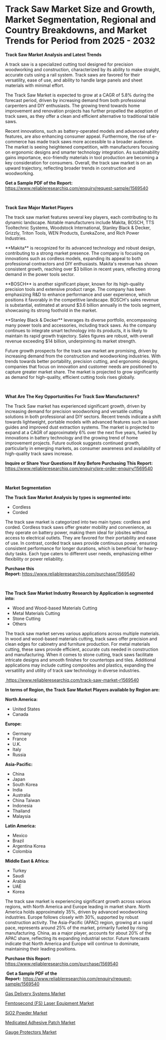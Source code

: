<p><h1>Track Saw Market Size and Growth, Market Segmentation, Regional and Country Breakdowns, and Market Trends for Period from 2025 -  2032</h1></p><p><strong>Track Saw Market Analysis and Latest Trends</strong></p>
<p><p>A track saw is a specialized cutting tool designed for precision woodworking and construction, characterized by its ability to make straight, accurate cuts using a rail system. Track saws are favored for their versatility, ease of use, and ability to handle large panels and sheet materials with minimal effort. </p><p>The Track Saw Market is expected to grow at a CAGR of 5.8% during the forecast period, driven by increasing demand from both professional carpenters and DIY enthusiasts. The growing trend towards home improvement and renovation projects has further propelled the adoption of track saws, as they offer a clean and efficient alternative to traditional table saws. </p><p>Recent innovations, such as battery-operated models and advanced safety features, are also enhancing consumer appeal. Furthermore, the rise of e-commerce has made track saws more accessible to a broader audience. The market is seeing heightened competition, with manufacturers focusing on ergonomic designs and smarter technology integration. As sustainability gains importance, eco-friendly materials in tool production are becoming a key consideration for consumers. Overall, the track saw market is on an upward trajectory, reflecting broader trends in construction and woodworking.</p></p>
<p><strong>Get a Sample PDF of the Report:&nbsp;</strong> <a href="https://www.reliableresearchiq.com/enquiry/request-sample/1569540?utm_campaign=1837&utm_medium=2&utm_source=Github&utm_content=ia&utm_term=25032025&utm_id=track-saw">https://www.reliableresearchiq.com/enquiry/request-sample/1569540</a></p>
<p>&nbsp;</p>
<p><strong>Track Saw Major Market Players</strong></p>
<p><p>The track saw market features several key players, each contributing to its dynamic landscape. Notable manufacturers include Makita, BOSCH, TTS Tooltechnic Systems, Woodstock International, Stanley Black & Decker, Grizzly, Triton Tools, WEN Products, EurekaZone, and Rich Power Industries. </p><p>**Makita** is recognized for its advanced technology and robust design, contributing to a strong market presence. The company is focusing on innovations such as cordless models, expanding its appeal to both professional contractors and DIY enthusiasts. Makita's revenue has shown consistent growth, reaching over $3 billion in recent years, reflecting strong demand in the power tools sector.</p><p>**BOSCH** is another significant player, known for its high-quality precision tools and extensive product range. The company has been emphasizing R&D to enhance performance and user experience, which positions it favorably in the competitive landscape. BOSCH's sales revenue is substantial, estimated at around $3.6 billion annually in the tools segment, showcasing its strong foothold in the market.</p><p>**Stanley Black & Decker** leverages its diverse portfolio, encompassing many power tools and accessories, including track saws. As the company continues to integrate smart technology into its products, it is likely to maintain its rapid growth trajectory. Sales figures are robust, with overall revenue exceeding $14 billion, underpinning its market strength.</p><p>Future growth prospects for the track saw market are promising, driven by increasing demand from the construction and woodworking industries. With trends towards better portability, precision cutting, and ergonomic designs, companies that focus on innovation and customer needs are positioned to capture greater market share. The market is projected to grow significantly as demand for high-quality, efficient cutting tools rises globally.</p></p>
<p>&nbsp;</p>
<p><strong>What Are The Key Opportunities For Track Saw Manufacturers?</strong></p>
<p><p>The Track Saw market has experienced significant growth, driven by increasing demand for precision woodworking and versatile cutting solutions in both professional and DIY sectors. Recent trends indicate a shift towards lightweight, portable models with advanced features such as laser guides and improved dust extraction systems. The market is projected to expand at a CAGR of approximately 6% over the next five years, fueled by innovations in battery technology and the growing trend of home improvement projects. Future outlook suggests continued growth, particularly in emerging markets, as consumer awareness and availability of high-quality track saws increase.</p></p>
<p><strong>Inquire or Share Your Questions If Any Before Purchasing This Report:</strong> <a href="https://www.reliableresearchiq.com/enquiry/pre-order-enquiry/1569540?utm_campaign=1837&utm_medium=2&utm_source=Github&utm_content=ia&utm_term=25032025&utm_id=track-saw">https://www.reliableresearchiq.com/enquiry/pre-order-enquiry/1569540</a></p>
<p>&nbsp;</p>
<p><strong>Market Segmentation</strong></p>
<p><strong>The Track Saw Market Analysis by types is segmented into:</strong></p>
<p><ul><li>Cordless</li><li>Corded</li></ul></p>
<p><p>The track saw market is categorized into two main types: cordless and corded. Cordless track saws offer greater mobility and convenience, as they operate on battery power, making them ideal for jobsites without access to electrical outlets. They are favored for their portability and ease of use. In contrast, corded track saws provide continuous power, ensuring consistent performance for longer durations, which is beneficial for heavy-duty tasks. Each type caters to different user needs, emphasizing either flexibility or power reliability.</p></p>
<p><strong>Purchase this Report:&nbsp;</strong><a href="https://www.reliableresearchiq.com/purchase/1569540?utm_campaign=1837&utm_medium=2&utm_source=Github&utm_content=ia&utm_term=25032025&utm_id=track-saw">https://www.reliableresearchiq.com/purchase/1569540</a></p>
<p>&nbsp;</p>
<p><strong>The Track Saw Market Industry Research by Application is segmented into:</strong></p>
<p><ul><li>Wood and Wood-based Materials Cutting</li><li>Metal Materials Cutting</li><li>Stone Cutting</li><li>Others</li></ul></p>
<p><p>The track saw market serves various applications across multiple materials. In wood and wood-based materials cutting, track saws offer precision and clean edges for cabinetry and furniture production. For metal materials cutting, these saws provide efficient, accurate cuts needed in construction and manufacturing. When it comes to stone cutting, track saws facilitate intricate designs and smooth finishes for countertops and tiles. Additional applications may include cutting composites and plastics, expanding the versatility and utility of track saw technology in diverse industries.</p></p>
<p><a href="https://www.reliableresearchiq.com/track-saw-market-r1569540?utm_campaign=1837&utm_medium=2&utm_source=Github&utm_content=ia&utm_term=25032025&utm_id=track-saw">&nbsp;https://www.reliableresearchiq.com/track-saw-market-r1569540</a></p>
<p><strong>In terms of Region, the Track Saw Market Players available by Region are:</strong></p>
<p>
    <p> <strong> North America: </strong>
        <ul>
            <li>United States</li>
            <li>Canada</li>
        </ul>
        </p> 
    <p> <strong> Europe: </strong>
        <ul>
            <li>Germany</li>
            <li>France</li>
            <li>U.K.</li>
            <li>Italy</li>
            <li>Russia</li>
        </ul>
        </p> 
    <p> <strong> Asia-Pacific: </strong>
        <ul>
            <li>China</li>
            <li>Japan</li>
            <li>South Korea</li>
            <li>India</li>
            <li>Australia</li>
            <li>China Taiwan</li>
            <li>Indonesia</li>
            <li>Thailand</li>
            <li>Malaysia</li>
        </ul>
        </p> 
    <p> <strong> Latin America: </strong>
        <ul>
            <li>Mexico</li>
            <li>Brazil</li>
            <li>Argentina Korea</li>
            <li>Colombia</li>
        </ul>
        </p> 
    <p> <strong> Middle East & Africa: </strong>
        <ul>
            <li>Turkey</li>
            <li>Saudi</li>
            <li>Arabia</li>
            <li>UAE</li>
            <li>Korea</li>
        </ul>
    </p>
    </p>
<p><p>The track saw market is experiencing significant growth across various regions, with North America and Europe leading in market share. North America holds approximately 35%, driven by advanced woodworking industries. Europe follows closely with 30%, supported by robust construction activity. The Asia-Pacific (APAC) region, growing at a rapid pace, represents around 25% of the market, primarily fueled by rising manufacturing. China, as a major player, accounts for about 20% of the APAC share, reflecting its expanding industrial sector. Future forecasts indicate that North America and Europe will continue to dominate, maintaining their leading positions.</p></p>
<p><strong>Purchase this Report: </strong><a href="https://www.reliableresearchiq.com/purchase/1569540?utm_campaign=1837&utm_medium=2&utm_source=Github&utm_content=ia&utm_term=25032025&utm_id=track-saw">https://www.reliableresearchiq.com/purchase/1569540</a></p>
<p>&nbsp;<strong>Get a Sample PDF of the Report:&nbsp;&nbsp;</strong><a href="https://www.reliableresearchiq.com/enquiry/request-sample/1569540?utm_campaign=1837&utm_medium=2&utm_source=Github&utm_content=ia&utm_term=25032025&utm_id=track-saw">https://www.reliableresearchiq.com/enquiry/request-sample/1569540</a></p>
<p><strong></strong></p>
<p><p><a href="https://github.com/helmeludu/Market-Research-Report-List-1/blob/main/gas-delivery-systems-market.md?utm_campaign=1837&utm_medium=2&utm_source=Github&utm_content=ia&utm_term=25032025&utm_id=track-saw">Gas Delivery Systems Market</a></p><p><a href="https://github.com/adelanwkadua/Market-Research-Report-List-1/blob/main/femtosecond-fs-laser-equipment-market.md?utm_campaign=1837&utm_medium=2&utm_source=Github&utm_content=ia&utm_term=25032025&utm_id=track-saw">Femtosecond (FS) Laser Equipment Market</a></p><p><a href="https://github.com/baheraennika/Market-Research-Report-List-1/blob/main/sio2-powder-market.md?utm_campaign=1837&utm_medium=2&utm_source=Github&utm_content=ia&utm_term=25032025&utm_id=track-saw">SiO2 Powder Market</a></p><p><a href="https://github.com/mokeleveisel/Market-Research-Report-List-1/blob/main/medicated-adhesive-patch-market.md?utm_campaign=1837&utm_medium=2&utm_source=Github&utm_content=ia&utm_term=25032025&utm_id=track-saw">Medicated Adhesive Patch Market</a></p><p><a href="https://github.com/elroddrewspm/Market-Research-Report-List-1/blob/main/gauge-protectors-market.md?utm_campaign=1837&utm_medium=2&utm_source=Github&utm_content=ia&utm_term=25032025&utm_id=track-saw">Gauge Protectors Market</a></p></p>